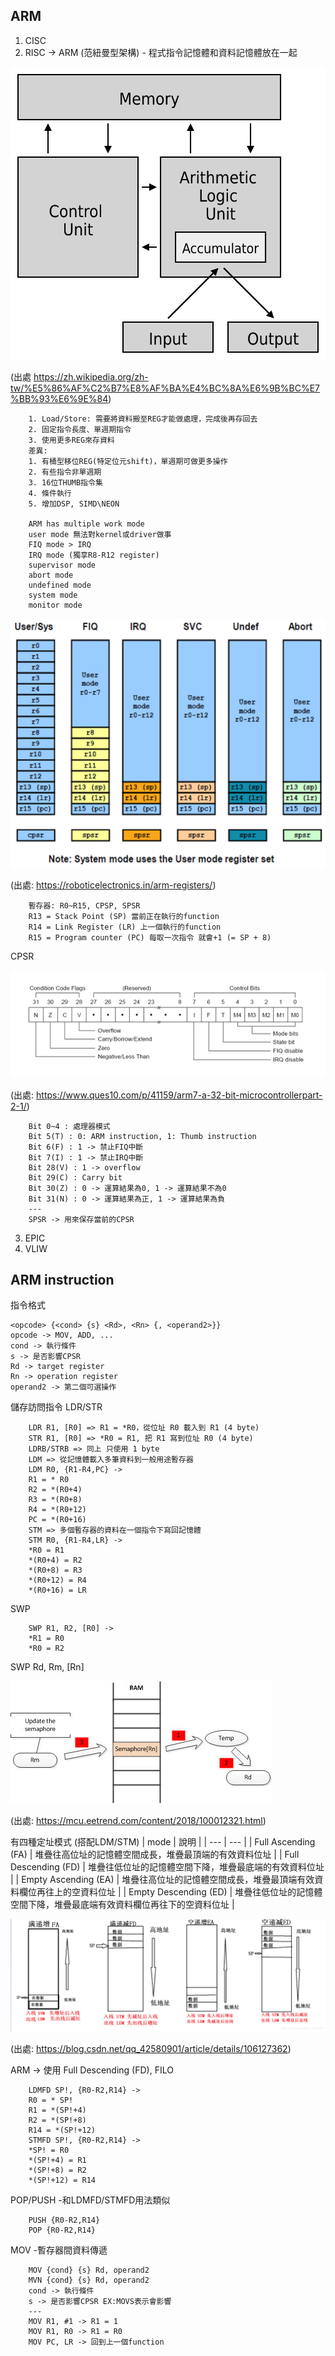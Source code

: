 ## ARM ##

1. CISC
2. RISC -> ARM (范紐曼型架構) - 程式指令記憶體和資料記憶體放在一起

![VNA](./self_PIC/Von_Neumann_architecture.svg)

(出處 https://zh.wikipedia.org/zh-tw/%E5%86%AF%C2%B7%E8%AF%BA%E4%BC%8A%E6%9B%BC%E7%BB%93%E6%9E%84)

        1. Load/Store: 需要將資料搬至REG才能做處理，完成後再存回去
        2. 固定指令長度、單週期指令
        3. 使用更多REG來存資料
        差異:
        1. 有桶型移位REG(特定位元shift)，單週期可做更多操作
        2. 有些指令非單週期
        3. 16位THUMB指令集
        4. 條件執行
        5. 增加DSP, SIMD\NEON

        ARM has multiple work mode
        user mode 無法對kernel或driver做事
        FIQ mode > IRQ
        IRQ mode (獨享R8-R12 register)
        supervisor mode
        abort mode
        undefined mode
        system mode
        monitor mode
![arm_reg](./self_PIC/arm_reg.png)

(出處: https://roboticelectronics.in/arm-registers/)

        暫存器: R0~R15, CPSP, SPSR
        R13 = Stack Point (SP) 當前正在執行的function
        R14 = Link Register (LR) 上一個執行的function
        R15 = Program counter (PC) 每取一次指令 就會+1 (= SP + 8)
CPSR

![cpsr](./self_PIC/cpsr.PNG)

(出處: https://www.ques10.com/p/41159/arm7-a-32-bit-microcontrollerpart-2-1/)

        Bit 0~4 : 處理器模式
        Bit 5(T) : 0: ARM instruction, 1: Thumb instruction
        Bit 6(F) : 1 -> 禁止FIQ中斷
        Bit 7(I) : 1 -> 禁止IRQ中斷
        Bit 28(V) : 1 -> overflow
        Bit 29(C) : Carry bit
        Bit 30(Z) : 0 -> 運算結果為0, 1 -> 運算結果不為0
        Bit 31(N) : 0 -> 運算結果為正, 1 -> 運算結果為負
        ---
        SPSR -> 用來保存當前的CPSR

3. EPIC
4. VLIW

## ARM instruction ##
指令格式
```
<opcode> {<cond> {s} <Rd>, <Rn> {, <operand2>}}
opcode -> MOV, ADD, ...
cond -> 執行條件
s -> 是否影響CPSR
Rd -> target register
Rn -> operation register
operand2 -> 第二個可選操作
```
儲存訪問指令 LDR/STR

        LDR R1, [R0] => R1 = *R0，從位址 R0 載入到 R1 (4 byte)
        STR R1, [R0] => *R0 = R1, 把 R1 寫到位址 R0 (4 byte)
        LDRB/STRB => 同上 只使用 1 byte
        LDM => 從記憶體載入多筆資料到一般用途暫存器
        LDM R0, {R1-R4,PC} ->
        R1 = * R0
        R2 = *(R0+4)
        R3 = *(R0+8)
        R4 = *(R0+12)
        PC = *(R0+16)
        STM => 多個暫存器的資料在一個指令下寫回記憶體
        STM R0, {R1-R4,LR} ->
        *R0 = R1
        *(R0+4) = R2
        *(R0+8) = R3
        *(R0+12) = R4
        *(R0+16) = LR
SWP

        SWP R1, R2, [R0] ->
        *R1 = R0
        *R0 = R2
SWP Rd, Rm, [Rn]

![swp](./self_PIC/swp.jpg)

(出處: https://mcu.eetrend.com/content/2018/100012321.html)

有四種定址模式 (搭配LDM/STM)
| mode | 說明 |
| ---  | --- |
| Full Ascending (FA) | 堆疊往高位址的記憶體空間成長，堆疊最頂端的有效資料位址 |
| Full Descending (FD) | 堆疊往低位址的記憶體空間下降，堆疊最底端的有效資料位址 |
| Empty Ascending (EA) | 堆疊往高位址的記憶體空間成長，堆疊最頂端有效資料欄位再往上的空資料位址 |
| Empty Descending (ED) | 堆疊往低位址的記憶體空間下降，堆疊最底端有效資料欄位再往下的空資料位址 |

![stack](./self_PIC/stack.png)

(出處: https://blog.csdn.net/qq_42580901/article/details/106127362)

ARM -> 使用 Full Descending (FD), FILO

        LDMFD SP!, {R0-R2,R14} ->
        R0 = * SP!
        R1 = *(SP!+4)
        R2 = *(SP!+8)
        R14 = *(SP!+12)
        STMFD SP!, {R0-R2,R14} ->
        *SP! = R0
        *(SP!+4) = R1
        *(SP!+8) = R2
        *(SP!+12) = R14
POP/PUSH -和LDMFD/STMFD用法類似

        PUSH {R0-R2,R14}
        POP {R0-R2,R14}
MOV -暫存器間資料傳遞

        MOV {cond} {s} Rd, operand2
        MVN {cond} {s} Rd, operand2
        cond -> 執行條件
        s -> 是否影響CPSR EX:MOVS表示會影響
        ---
        MOV R1, #1 -> R1 = 1
        MOV R1, R0 -> R1 = R0
        MOV PC, LR -> 回到上一個function
